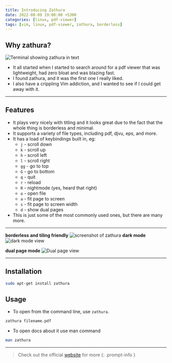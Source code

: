 ```yaml
---
title: Introducing Zathura
date: 2022-08-09 19:00:00 +5300
categories: [linux, pdf-viewer]
tags: [vim, linux, pdf-viewer, zathura, borderless]   
---
```


## Why zathura?

![Terminal showing zathura in text](https://raw.githubusercontent.com/fadh1l/TheBlog/main/_posts/post1/zathura0.png "Zathura - a document viewer")
* It all started when I started to search around for a pdf viewer that was lightweight, had zero bloat and was blazing fast.
* I found zathura, and it was the first one I really liked.
* I also have a crippling Vim addiction, and I wanted to see if I could get away with it.
***

## Features


- It plays very nicely with titling and it looks great due to the fact that the whole thing is borderless and minimal.
- It supports a variety of file types, including pdf, djvu, eps, and more.
- It has a load of keybindings built in, eg:
  - `j` - scroll down
  - `k` - scroll up
  - `h` - scroll left
  - `l` - scroll right
  - `gg` - go to top
  - `G` - go to bottom
  - `q` - quit
  - `r` - reload
  - `R` - nightmode (yes, heard that right)
  - `o` - open file
  - `a` - fit page to screen
  - `s` - fit page to screen width
  - `d` - show dual pages
- This is just some of the most commonly used ones, but there are many more.
***
  **borderless and tiling friendly**
![screenshot of zathura](https://raw.githubusercontent.com/fadh1l/TheBlog/main/_posts/post1/zathura1.png)
  **dark mode**
  ![dark mode view](https://raw.githubusercontent.com/fadh1l/TheBlog/main/_posts/post1/zathura2.png)

  **dual page mode**
  ![Dual page view](https://raw.githubusercontent.com/fadh1l/TheBlog/main/_posts/post1/zathura3.png)
***

## Installation

```bash
sudo apt-get install zathura
```
## Usage

- To open from the command line, use `zathura`.
```bash
zathura filename.pdf
```
- To open docs about it use man command
```bash
man zathura
```
***

> Check out the official [website](https://pwmt.org/projects/zathura/ "Title") for more
{: .prompt-info }










